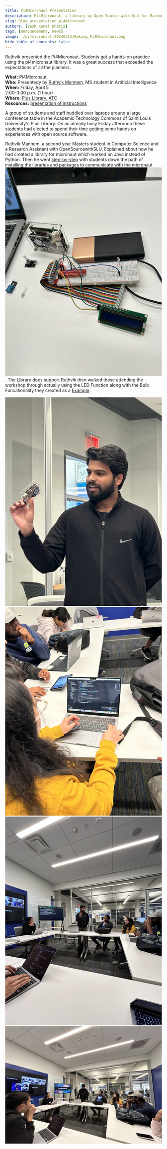 ```yaml
---
title: Pi4Micronaut Presentation
description: Pi4Micronaut, a library by Open Source with SLU for Micronaut, enables development on Raspberry Pi. Version 1.0 was released in the Maven repository on Pi Day.
slug: blog_presentation_pi4micronaut
authors: [Yash Kamal Bhatia]
tags: [announcement, news]
image: ./pi4micronaut-20240314/Baking_Pi4Micronaut.png
hide_table_of_contents: false
---
```


Ruthvik presented the Pi4Micronaut. Students got a hands-on practice using the pi4micronaut library. It was a great success that exceeded the expectations of all the planners. 

<!--truncate-->

**What:** Pi4Micronaut <br/>
**Who:** Presentedy by [Ruthvik Mannem](https://github.com/ruthvikm), MS student in Artificial Intelligence<br/>
**When:** Friday, April 5<br/>
  2:00-3:00 p.m. (1 hour)<br/>
**Where:** [Pius Library, ATC](https://www.slu.edu/library/services/academic-technology-commons/index.php)<br/>
**Resources:** [presentation of instructions](https://oss-slu.github.io/Pi4Micronaut/)

A group of students and staff huddled over laptops around a large conference table in the Academic Technology Commons of Saint Louis University's Pius Library.  On an already busy Friday afternoon these students had elected to spend their time getting some hands on experiences with open source software. 

Ruthvik Mannem, a second year Masters student in Computer Science and a Research Assistant with OpenSourcewithSLU, Explained about how he had created a library for micronaut which worked on Java instead of Python. Then he went [step-by-step](https://docs.google.com/presentation/d/1etn4jDqLUA8tdQhA8emUGaOXri8pRJKu/edit?usp=sharing&ouid=107304909661279551530&rtpof=true&sd=true) with students down the path of installing the libraries and packages to communicate with the micronaut  ![Raspberry Pi 3](./oss-atc-20240405/20240405_3.jpeg). The Library does support Ruthvik then walked those attending the workshop through actually using the LED Function along with the Bulb Funcationality they created as a [Example](./oss-atc-20240405/20240405_4.jpeg). 

![Ruthvik introduces Pi4Micronaut](./oss-atc-20240405/20240405_2.jpeg)
![Students working together](./oss-atc-20240405/20240405_6.jpeg)
![Ruthvik explaining details](./oss-atc-20240405/20240405_5.jpeg)
![Students all around the table](./oss-atc-20240405/20240405_1.jpeg)